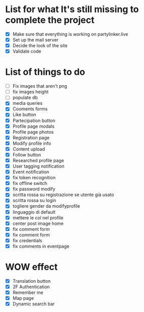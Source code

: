 # List for what It's still missing to complete the project
- [x] Make sure that everything is working on partylinker.live
- [x] Set up the mail server
- [x] Decide the look of the site
- [x] Validate code

# List of things to do
- [ ] Fix images that aren't png
- [ ] fix images height
- [ ] populate db
- [x] media queries
- [x] Cooments forms
- [x] Like button
- [x] Partecipation button
- [x] Profile page modals
- [x] Profile page photos
- [x] Registration page
- [x] Modify profile info
- [x] Content upload
- [x] Follow button
- [x] Researched profile page
- [x] User tagging notification
- [x] Event notification
- [x] fix token recognition
- [x] fix offline switch
- [x] fix password modify
- [x] scritta rossa su registrazione se utente già usato
- [x] scritta rossa su login
- [x] togliere gender da modifyprofile
- [x] linguaggio di default
- [x] mettere le col nel profile
- [x] center post image home
- [x] fix comment form
- [x] fix comment form
- [x] fix credentials
- [x] fix comments in eventpage
# WOW effect
- [x] Translation button
- [x] 2F Authentication
- [x] Remember me
- [x] Map page
- [x] Dynamic search bar